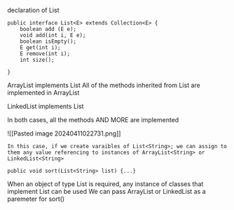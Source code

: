 declaration of List
```
public interface List<E> extends Collection<E> {
	boolean add (E e);
	void add(int i, E e);
	boolean isEmpty();
	E get(int i);
	E remove(int i);
	int size();

}
```

ArrayList implements List
	All of the methods inherited from List are implemented in ArrayList

LinkedList implements List

In both cases, all the methods AND MORE are implemented

![[Pasted image 20240411022731.png]]

```
In this case, if we create varaibles of List<String>; we can assign to them any value referencing to instances of ArrayList<String> or LinkedList<String> 
```


```
public void sort(List<String> list) {...}
```
When an object of type List is required, any instance of classes that implement List can be used
We can pass ArrayList or LinkedList as a paremeter for sort()

